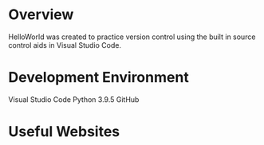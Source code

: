 # Overview
HelloWorld was created to practice version control using the built in source control aids in Visual Studio Code.

# Development Environment
Visual Studio Code
Python 3.9.5
GitHub

# Useful Websites

